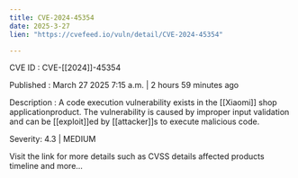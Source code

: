 ```yaml
---
title: CVE-2024-45354
date: 2025-3-27
lien: "https://cvefeed.io/vuln/detail/CVE-2024-45354"

---
```


CVE ID : CVE-[[2024]]-45354

Published :  March 27
2025
7:15 a.m. | 2 hours
59 minutes ago

Description : A code execution vulnerability exists in the [[Xiaomi]] shop applicationproduct. The vulnerability is caused by improper input validation and can be [[exploit]]ed by [[attacker]]s to execute malicious code.

Severity: 4.3 | MEDIUM

Visit the link for more details
such as CVSS details
affected products
timeline
and more...
